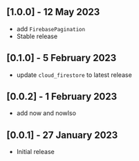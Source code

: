 ## [1.0.0] - 12 May 2023
- add `FirebasePagination`
- Stable release

## [0.1.0] - 5 February 2023
- update `cloud_firestore` to latest release

## [0.0.2] - 1 February 2023
- add now and nowIso

## [0.0.1] - 27 January 2023
- Initial release
